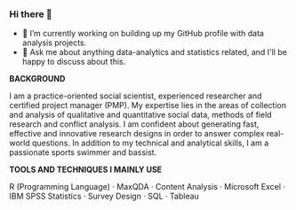 ### Hi there 👋

- 🔭 I’m currently working on building up my GitHub profile with data analysis projects.
- 💬 Ask me about anything data-analytics and statistics related, and I'll be happy to discuss about this.


**BACKGROUND**

I am a practice-oriented social scientist, experienced researcher and certified project manager (PMP). My expertise lies in the areas of collection and analysis of qualitative and quantitative social data, methods of field research and conflict analysis. I am confident about generating fast, effective and innovative research designs in order to answer complex real-world questions. 
In addition to my technical and analytical skills, I am a passionate sports swimmer and bassist.



**TOOLS AND TECHNIQUES I MAINLY USE**

R (Programming Language) · MaxQDA · Content Analysis · Microsoft Excel · IBM SPSS Statistics · Survey Design · SQL · Tableau
